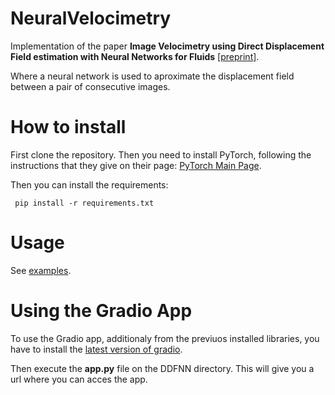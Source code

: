 # NeuralVelocimetry
Implementation of the paper **Image Velocimetry using Direct Displacement Field estimation with Neural Networks for Fluids** [[preprint]](https://arxiv.org/abs/2501.18641).

Where a neural network is used to aproximate the displacement field between a pair of consecutive images.


# How to install
First clone the repository.
Then you need to install PyTorch, following the instructions that they give on their page: [PyTorch Main Page](https://pytorch.org/).

Then you can install the requirements:
```shell
 pip install -r requirements.txt
```

# Usage
See [examples](examples/).

# Using the Gradio App
To use the Gradio app, additionaly from the previuos installed libraries, you have to install the [latest version of gradio](https://www.gradio.app/guides/quickstart#installation).

Then execute the **app.py** file on the DDFNN directory. This will give you a url where you can acces the app.
